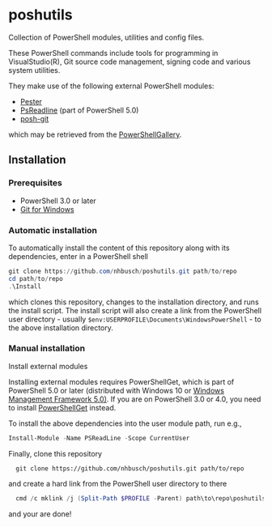 poshutils
=========

Collection of PowerShell modules, utilities and config files.

These PowerShell commands include tools for programming in VisualStudio(R),
Git source code management, signing code and various system utilities.

They make use of the following external PowerShell modules:

* [Pester](https://github.com/pester/Pester)
* [PsReadline](https://github.com/lzybkr/PSReadLine) (part of PowerShell 5.0)
* [posh-git](https://github.com/dahlbyk/posh-git)

which may be retrieved from the [PowerShellGallery](https://www.powershellgallery.com/).

Installation
------------

### Prerequisites

* PowerShell 3.0 or later
* [Git for Windows](https://git-scm.com/download/win)

### Automatic installation

To automatically install the content of this repository along with its dependencies,
enter in a PowerShell shell

```powershell
git clone https://github.com/nhbusch/poshutils.git path/to/repo
cd path/to/repo
.\Install
```

which clones this repository, changes to the installation directory, and runs the 
install script. The install script will also create a link from the PowerShell 
user directory - usually `$env:USERPROFILE\Documents\WindowsPowerShell` - to the
above installation directory.

### Manual installation

Install external modules

Installing external modules requires PowerShellGet, which is part of PowerShell
5.0 or later (distributed with Windows 10 or
[Windows Management Framework 5.0)](http://go.microsoft.com/fwlink/?LinkId=398175).
If you are on PowerShell 3.0 or 4.0, you need to install
[PowerShellGet](https://www.microsoft.com/en-us/download/details.aspx?id=49186) instead.

To install the above dependencies into the user module path, run e.g.,

```powershell
Install-Module -Name PSReadLine -Scope CurrentUser
```

Finally, clone this repository

```
  git clone https://github.com/nhbusch/poshutils.git path/to/repo
```

and create a hard link from the PowerShell user directory to there

```powershell
  cmd /c mklink /j (Split-Path $PROFILE -Parent) path\to\repo\poshutils
```

and your are done!
